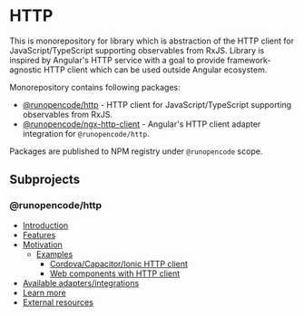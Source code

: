 # HTTP

This is monorepository for library which is abstraction of the HTTP client for JavaScript/TypeScript supporting
observables from RxJS. Library is inspired by Angular's HTTP service with a goal to provide framework-agnostic HTTP
client which can be used outside
Angular ecosystem.

Monorepository contains following packages:

- [@runopencode/http](packages/http/README.md) - HTTP client for JavaScript/TypeScript supporting observables from RxJS.
- [@runopencode/ngx-http-client](packages/ngx-http-client/README.md) - Angular's HTTP client adapter integration
  for `@runopencode/http`.

Packages are published to NPM registry under `@runopencode` scope.

## Subprojects

### @runopencode/http

- [Introduction](packages/http/README.md)
- [Features](packages/http/README.md#features)
- [Motivation](packages/http/README.md#motivation)
    - [Examples](packages/http/README.md#examples)
        - [Cordova/Capacitor/Ionic HTTP client](packages/http/README.md#cordovacapacitorionic-http-client)
        - [Web components with HTTP client](packages/http/README.md#web-components-with-http-client)
- [Available adapters/integrations](packages/http/README.md#available-adaptersintegrations)
- [Learn more](packages/http/README.md#learn-more)
- [External resources](packages/http/README.md#external-resources)

